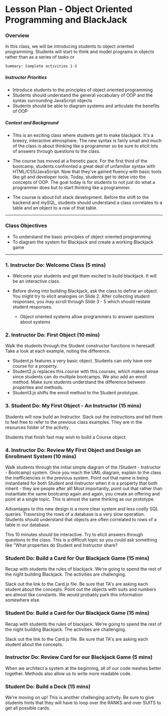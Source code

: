 # Lesson Plan - Object Oriented Programming and BlackJack
 
### Overview

In this class, we will be introducing students to object oriented programming. Students will start to think and model programs in objects rather than as a series of tasks or 

`Summary: Complete activities 1-3`

##### Instructor Priorities

* Introduce students to the principles of object oriented programming
* Students should understand the general vocabulary of OOP and the syntax surrounding JavaScript objects
* Students should be able to diagram systems and articulate the benefits of OOP

##### Context and Background

* This is an exciting class where students get to make blackjack. It's a breezy, interactive atmosphere. The new syntax is fairly small and much of the class is about thinking like a programmer so be sure to elicit lots of answers through questions to the class.

* The course has moved at a frenetic pace. For the first third of the bootcamp, students confronted a great deal of unfamiliar syntax with HTML/CSS/JavaScript. Now that they've gained fluency with basic tools like git and developer tools. Today, students get to delve into the concepts of OOP. The goal today is for students to not just do what a programmer does but to start thinking like a programmer. 

* The course is about full stack development. Before the shift to the backend and mySQL, students should understand a class correlates to a table and an object to a row of that table.  

- - -

### Class Objectives

* To understand the basic principles of object oriented programming
* To diagram the system for Blackjack and create a working Blackjack game 

- - -

### 1. Instructor Do: Welcome Class (5 mins)

* Welcome your students and get them excited to build blackjack. It will be an interactive class. 

* Before diving into building Blackjack, ask the class to define an object. You might try to elicit analogies on Slide 2. After collecting student responses, you may scroll through Slide 3 - 5 which should restate student responses.

  * Object oriented systems allow programmers to answer questions about systems 

### 2. Instructor Do: First Object (10 mins)

Walk the students through the Student constructor functions in heresadf. Take a look at each example, noting the difference.

* Student.js features a very basic object. Students can only have one course for a property.
* Student2.js replaces this.course with this.courses, which makes sense since students can do multiple bootcamps. We also add an enroll method. Make sure students understand the difference between properties and methods.
* Student3.js shifts the enroll method to the Student prototype.

### 3. Student Do: My First Object - An Instructor (15 mins)

Students will now build an Instructor. Slack out the instructions and tell them to feel free to refer to the previous class examples. They are in the resources folder of the activity.

Students that finish fast may wish to build a Course object.

### 4. Instructor Do: Review My First Object and Design an Enrollment System (10 mins)

Walk students through the initial simple diagram of the (Student - Instructor - Bootcamp) system. Once you reach the UML diagram, explain to the class the inefficiencies in the previous system. Point out that name is being instantiated for both Student and Instructor when it is a property that both inherit - they are people after all! Most importantly, point out that rather than instantiate the same bootcamp again and again, you create an offering and point at a single topic. This is almost the same thinking as our prototype.

Advantages to this new design is a more clear system and less costly SQL queries. Traversing the rows of a database is a very slow operation. Students should understand that objects are often correlated to rows of a table in our database.

This 10 minutes should be interactive. Try to elicit answers through questions to the class. This is a difficult topic so you could ask something like "What properties do Student and Instructor share?

### Student Do: Build a Card for Our Blackjack Game (15 mins)

Recap with students the rules of blackjack. We're going to spend the rest of the night building Blackjack. The activities are challenging.

Slack out the link to the Card.js file. Be sure that TA's are asking each student about the concepts. Point out the objects with suits and numbers are almost like constants. We would probably park this information somewhere else.

### Student Do: Build a Card for Our Blackjack Game (15 mins)

Recap with students the rules of blackjack. We're going to spend the rest of the night building Blackjack. The activities are challenging.

Slack out the link to the Card.js file. Be sure that TA's are asking each student about the concepts. 

### Instructor Do: Review Card for our Blackjack Game (5 mins)

When we architect a system at the beginning, all of our code meshes better together. Methods also allow us to write more readable code.

### Student Do: Build a Deck (15 mins)

We're moving on up! This is another challenging activity. Be sure to give students hints that they will have to loop over the RANKS and over SUITS to get all possible cards.